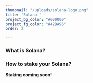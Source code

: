 ```yaml
---
thumbnail: "/uploads/solana-logo.png"
title: 'Solana '
project_bg_color: "#000000"
project_fg_color: "#42BA96"
order: 2

---
```

### What is Solana?

### How to stake your Solana?

**Staking coming soon!**